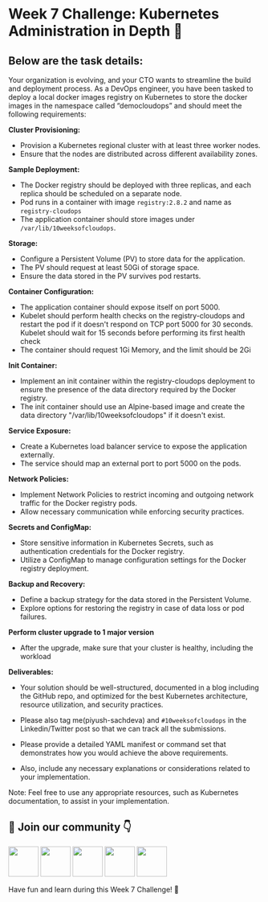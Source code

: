 # Week 7 Challenge: Kubernetes Administration in Depth 🚀

## Below are the task details:

Your organization is evolving, and your CTO wants to streamline the build and deployment process. As a DevOps engineer, you have been tasked to deploy a local docker images registry on Kubernetes to store the docker images in the namespace called “democloudops”  and should meet the following requirements:

**Cluster Provisioning:**
*  Provision a Kubernetes regional cluster with at least three worker nodes.
*  Ensure that the nodes are distributed across different availability zones.

**Sample Deployment:**
*  The Docker registry should be deployed with three replicas, and each replica should be scheduled on a separate node.
*  Pod runs in a container with image `registry:2.8.2` and name as `registry-cloudops`
*  The application container should store images under `/var/lib/10weeksofcloudops`.

**Storage:**
*  Configure a Persistent Volume (PV) to store data for the application.
*  The PV should request at least 50Gi of storage space.
*  Ensure the data stored in the PV survives pod restarts.

**Container Configuration:**
*  The application container should expose itself on port 5000.
*  Kubelet should perform health checks on the registry-cloudops and restart the pod if it doesn't respond on TCP port 5000 for 30 seconds. Kubelet should wait for 15 seconds before performing its first health check
*  The container should request 1Gi Memory, and the limit should be 2Gi

**Init Container:**
*  Implement an init container within the registry-cloudops deployment to ensure the presence of the data directory required by the Docker registry.
*  The init container should use an Alpine-based image and create the data directory "/var/lib/10weeksofcloudops" if it doesn't exist.


**Service Exposure:**
*  Create a Kubernetes load balancer service to expose the application externally.
*  The service should map an external port to port 5000 on the pods.

**Network Policies:**
*  Implement Network Policies to restrict incoming and outgoing network traffic for the Docker registry pods.
*  Allow necessary communication while enforcing security practices.


**Secrets and ConfigMap:**
*  Store sensitive information in Kubernetes Secrets, such as authentication credentials for the Docker registry.
*  Utilize a ConfigMap to manage configuration settings for the Docker registry deployment.

**Backup and Recovery:**
*  Define a backup strategy for the data stored in the Persistent Volume.
*  Explore options for restoring the registry in case of data loss or pod failures.

**Perform cluster upgrade to 1 major version**
*  After the upgrade, make sure that your cluster is healthy, including the workload

**Deliverables:**
*  Your solution should be well-structured, documented in a blog including the GitHub repo, and optimized for the best Kubernetes architecture, resource utilization, and security practices.
*  Please also tag me(piyush-sachdeva) and `#10weeksofcloudops` in the Linkedin/Twitter post so that we can track all the submissions.

*  Please provide a detailed YAML manifest or command set that demonstrates how you would achieve the above requirements.
*  Also, include any necessary explanations or considerations related to your implementation.

Note: Feel free to use any appropriate resources, such as Kubernetes documentation, to assist in your implementation.

## 🔗 Join our community 👇


<a href="https://discord.com/invite/FMtJ2bVRUE"><img src="https://img.icons8.com/color/2x/discord--v2.png" height="60px"></img></a>
<a href="https://github.com/TheCloudOpsCommunity"><img src="https://user-images.githubusercontent.com/91791257/235086411-9ec7aa5e-c095-44ce-b9e6-57b3bc3fead2.png" height="60px"></img></a>
<a href="https://twitter.com/thecloudopscomm"><img src="https://i.postimg.cc/pVqVTNJd/X-logo.png" height="60px"></img></a>
<a href="https://www.linkedin.com/company/thecloudopscomm/"><img src="https://img.icons8.com/fluency/2x/linkedin.png" height="60px"></img></a>
<a href="https://www.instagram.com/techtutorialswithpiyush/"><img src="https://user-images.githubusercontent.com/91791257/235086447-47658b7b-71fa-4baf-830a-3ba9b3a76a47.png" height="60px"></img></a>


Have fun and learn during this Week 7 Challenge! 🤗

